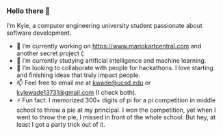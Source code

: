 ### Hello there 👋

I'm Kyle, a computer engineering university student passionate about software development.

- 🔭 I’m currently working on https://www.mariokartcentral.com and another secret project (:
- 🌱 I’m currently studying artificial intelligence and machine learning.
- 👯 I’m looking to collaborate with people for hackathons. I love starting and finishing ideas that truly impact people.
- 📫 Feel free to email me at kwade@ucsd.edu or kylewade13731@gmail.com (I check both).
- ⚡ Fun fact: I memorized 300+ digits of pi for a pi competition in middle school to throw a pie at my principal. I won the competition, yet when I went to throw the pie, I missed in front of the whole school. But hey, at least I got a party trick out of it.
